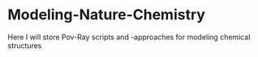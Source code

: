# Modeling-Nature-Chemistry
Here I will store Pov-Ray scripts and -approaches for modeling chemical structures

